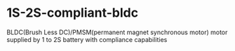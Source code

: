 # 1S-2S-compliant-bldc
BLDC(Brush Less DC)/PMSM(permanent magnet synchronous motor) motor supplied by 1 to 2S battery with compliance capabilities
